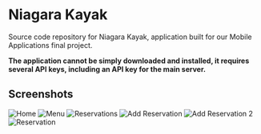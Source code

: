 # Niagara Kayak

Source code repository for Niagara Kayak, application built for our Mobile Applications final project.

**The application cannot be simply downloaded and installed, it requires several API keys, including an API key for the main server.**

## Screenshots
![Home](./Screenshots/home.png)
![Menu](./Screenshots/menu.png)
![Reservations](./Screenshots/reservations.png)
![Add Reservation](./Screenshots/add_reservation.png)
![Add Reservation 2](./Screenshots/add_reservation_2.png)
![Reservation](./Screenshots/reservation.png)